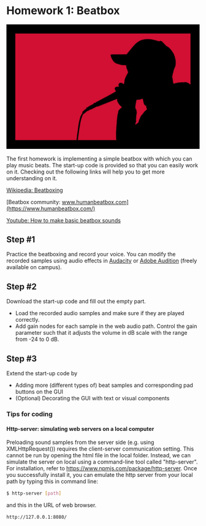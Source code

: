 # Homework 1: Beatbox

![Beatbox](./beatbox.jpg)


The first homework is implementing a simple beatbox with which you can play music beats. The start-up code is provided so that you can easily work on it. Checking out the following links will help you to get more understanding on it.  


[Wikipedia: Beatboxing](https://en.wikipedia.org/wiki/Beatboxing)

[Beatbox community: www.humanbeatbox.com](https://www.humanbeatbox.com/)

[Youtube: How to make basic beatbox sounds](https://www.youtube.com/watch?v=B6-45rswo0o)


## Step #1 
Practice the beatboxing and record your voice. You can modify the recorded samples using audio effects in [Audacity](http://www.audacityteam.org/) or [Adobe Audition](http://www.adobe.com/kr/products/audition.html) (freely available on campus). 

## Step #2
Download the start-up code and fill out the empty part. 
- Load the recorded audio samples and make sure if they are played correctly.  
- Add gain nodes for each sample in the web audio path. Control the gain parameter such that it adjusts the volume in dB scale with the range from -24 to 0 dB. 

## Step #3
Extend the start-up code by 
- Adding more (different types of) beat samples and corresponding pad buttons on the GUI
- (Optional) Decorating the GUI with text or visual components 


### Tips for coding

#### Http-server: simulating web servers on a local computer

Preloading sound samples from the server side (e.g. using XMLHttpRequest()) requires the client-server communication setting. This cannot be run by opening the html file in the local folder. Instead, we can simulate the server on local using a command-line tool called "http-server". For installation, refer to https://www.npmjs.com/package/http-server. Once you successfully install it, you can emulate the http server from your local path by typing this in command line:
```sh
$ http-server [path]
```
and this in the URL of web browser.
```sh
http://127.0.0.1:8080/ 
```
